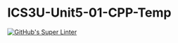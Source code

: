 # ICS3U-Unit5-01-CPP-Temp

[![GitHub's Super Linter](https://github.com/liam-fletcher1/ICS3U-Unit5-01-CPP-Temp/workflows/GitHub's%20Super%20Linter/badge.svg)](https://github.com/liam-fletcher1/ICS3U-Unit5-01-CPP-Temp/actions)
